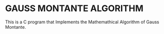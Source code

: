 # GAUSS MONTANTE ALGORITHM
This is a C program that Implements the Mathemathical Algorithm of Gauss Montante.
